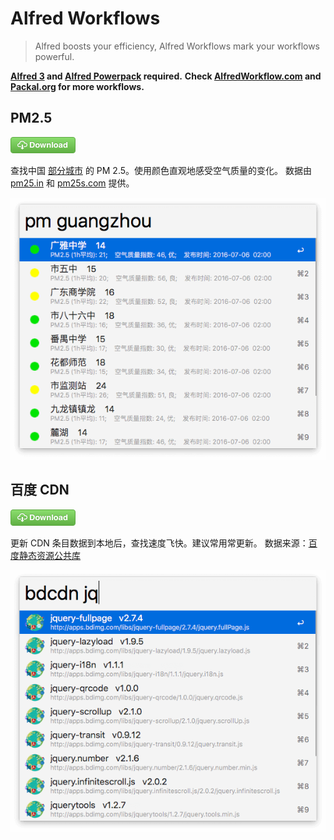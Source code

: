 # Alfred Workflows

> Alfred boosts your efficiency, Alfred Workflows mark your workflows powerful.

**[Alfred 3] and [Alfred Powerpack] required.**
**Check [AlfredWorkflow.com] and [Packal.org] for more workflows.**


## PM2.5

[![Download][dl_btn]](pm2.5_wf)

查找中国 [部分城市](http://pm25.in/) 的 PM 2.5。使用颜色直观地感受空气质量的变化。
数据由 [pm25.in](http://pm25.in/) 和 [pm25s.com](http://www.pm25s.com/) 提供。

![PM2.5][pm2.5_shot]


## 百度 CDN

[![Download][dl_btn]](baidu_cdn_wf)

更新 CDN 条目数据到本地后，查找速度飞快。建议常用常更新。
数据来源：[百度静态资源公共库](http://cdn.code.baidu.com/)

![Baidu CDN][baidu-cdn_shot]


[dl_btn]: assets/btn_dl_gr.png "Download"

[pm2.5_wf]: https://github.com/onestark/alfred-workflows/raw/master/downloads/PM2.5.alfredappearance
[pm2.5_shot]: assets/pm2.5_shot.png

[baidu_cdn_wf]: https://github.com/onestark/alfred-workflows/raw/master/downloads/Baidu-CDN.alfredappearance
[baidu-cdn_shot]: assets/baidu-cdn_shot.png

[Alfred 3]: https://www.alfredapp.com/
[Alfred Powerpack]: https://www.alfredapp.com/powerpack/
[AlfredWorkflow.com]:http://alfredworkflow.com/
[Packal.org]: http://www.packal.org/